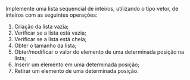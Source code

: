 Implemente uma lista sequencial de inteiros, utilizando o tipo vetor, de inteiros com as seguintes operações: 
1. Criação da lista vazia; 
2. Verificar se a lista está vazia; 
3. Verificar se a lista está cheia; 
4. Obter o tamanho da lista; 
5. Obter/modificar o valor do elemento de uma determinada 
posição na lista; 
6. Inserir um elemento em uma determinada posição; 
7. Retirar um elemento de uma determinada posição. 
